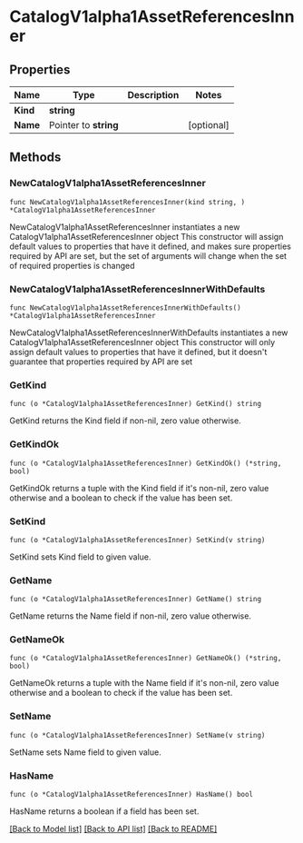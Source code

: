 # CatalogV1alpha1AssetReferencesInner

## Properties

Name | Type | Description | Notes
------------ | ------------- | ------------- | -------------
**Kind** | **string** |  | 
**Name** | Pointer to **string** |  | [optional] 

## Methods

### NewCatalogV1alpha1AssetReferencesInner

`func NewCatalogV1alpha1AssetReferencesInner(kind string, ) *CatalogV1alpha1AssetReferencesInner`

NewCatalogV1alpha1AssetReferencesInner instantiates a new CatalogV1alpha1AssetReferencesInner object
This constructor will assign default values to properties that have it defined,
and makes sure properties required by API are set, but the set of arguments
will change when the set of required properties is changed

### NewCatalogV1alpha1AssetReferencesInnerWithDefaults

`func NewCatalogV1alpha1AssetReferencesInnerWithDefaults() *CatalogV1alpha1AssetReferencesInner`

NewCatalogV1alpha1AssetReferencesInnerWithDefaults instantiates a new CatalogV1alpha1AssetReferencesInner object
This constructor will only assign default values to properties that have it defined,
but it doesn't guarantee that properties required by API are set

### GetKind

`func (o *CatalogV1alpha1AssetReferencesInner) GetKind() string`

GetKind returns the Kind field if non-nil, zero value otherwise.

### GetKindOk

`func (o *CatalogV1alpha1AssetReferencesInner) GetKindOk() (*string, bool)`

GetKindOk returns a tuple with the Kind field if it's non-nil, zero value otherwise
and a boolean to check if the value has been set.

### SetKind

`func (o *CatalogV1alpha1AssetReferencesInner) SetKind(v string)`

SetKind sets Kind field to given value.


### GetName

`func (o *CatalogV1alpha1AssetReferencesInner) GetName() string`

GetName returns the Name field if non-nil, zero value otherwise.

### GetNameOk

`func (o *CatalogV1alpha1AssetReferencesInner) GetNameOk() (*string, bool)`

GetNameOk returns a tuple with the Name field if it's non-nil, zero value otherwise
and a boolean to check if the value has been set.

### SetName

`func (o *CatalogV1alpha1AssetReferencesInner) SetName(v string)`

SetName sets Name field to given value.

### HasName

`func (o *CatalogV1alpha1AssetReferencesInner) HasName() bool`

HasName returns a boolean if a field has been set.


[[Back to Model list]](../README.md#documentation-for-models) [[Back to API list]](../README.md#documentation-for-api-endpoints) [[Back to README]](../README.md)


